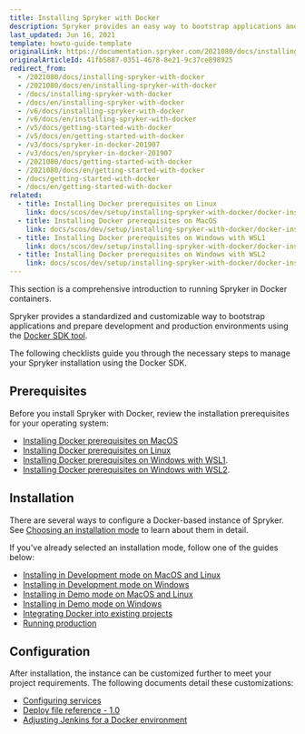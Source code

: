 ```yaml
---
title: Installing Spryker with Docker
description: Spryker provides an easy way to bootstrap applications and prepare development and production environments for running Spryker OS in Docker.
last_updated: Jun 16, 2021
template: howto-guide-template
originalLink: https://documentation.spryker.com/2021080/docs/installing-spryker-with-docker
originalArticleId: 41fb5887-0351-4678-8e21-9c37ce898925
redirect_from:
  - /2021080/docs/installing-spryker-with-docker
  - /2021080/docs/en/installing-spryker-with-docker
  - /docs/installing-spryker-with-docker
  - /docs/en/installing-spryker-with-docker
  - /v6/docs/installing-spryker-with-docker
  - /v6/docs/en/installing-spryker-with-docker
  - /v5/docs/getting-started-with-docker
  - /v5/docs/en/getting-started-with-docker
  - /v3/docs/spryker-in-docker-201907
  - /v3/docs/en/spryker-in-docker-201907
  - /2021080/docs/getting-started-with-docker
  - /2021080/docs/en/getting-started-with-docker
  - /docs/getting-started-with-docker
  - /docs/en/getting-started-with-docker
related:
  - title: Installing Docker prerequisites on Linux
    link: docs/scos/dev/setup/installing-spryker-with-docker/docker-installation-prerequisites/installing-docker-prerequisites-on-linux.html
  - title: Installing Docker prerequisites on MacOS
    link: docs/scos/dev/setup/installing-spryker-with-docker/docker-installation-prerequisites/installing-docker-prerequisites-on-macos.html
  - title: Installing Docker prerequisites on Windows with WSL1
    link: docs/scos/dev/setup/installing-spryker-with-docker/docker-installation-prerequisites/installing-docker-prerequisites-on-windows-with-wsl1.html
  - title: Installing Docker prerequisites on Windows with WSL2
    link: docs/scos/dev/setup/installing-spryker-with-docker/docker-installation-prerequisites/installing-docker-prerequisites-on-windows-with-wsl2.html
---
```


This section is a comprehensive introduction to running Spryker in Docker containers.

Spryker provides a standardized and customizable way to bootstrap applications and prepare development and production environments using the [Docker SDK tool](/docs/scos/dev/the-docker-sdk/{{site.version}}/the-docker-sdk.html).

The following checklists guide you through the necessary steps to manage your Spryker installation using the Docker SDK.

## Prerequisites

Before you install Spryker with Docker, review the installation prerequisites for your operating system:

* [Installing Docker prerequisites on MacOS](/docs/scos/dev/setup/installing-spryker-with-docker/docker-installation-prerequisites/installing-docker-prerequisites-on-macos.html)
* [Installing Docker prerequisites on Linux](/docs/scos/dev/setup/installing-spryker-with-docker/docker-installation-prerequisites/installing-docker-prerequisites-on-linux.html)
* [Installing Docker prerequisites on Windows with WSL1](/docs/scos/dev/setup/installing-spryker-with-docker/docker-installation-prerequisites/installing-docker-prerequisites-on-windows-with-wsl1.html).
* [Installing Docker prerequisites on Windows with WSL2](/docs/scos/dev/setup/installing-spryker-with-docker/docker-installation-prerequisites/installing-docker-prerequisites-on-windows-with-wsl2.html).

## Installation

There are several ways to configure a Docker-based instance of Spryker. See [Choosing an installation mode](/docs/scos/dev/setup/installing-spryker-with-docker/installation-guides/choosing-an-installation-mode.html) to learn about them in detail.

If you've already selected an installation mode, follow one of the guides below:

* [Installing in Development mode on MacOS and Linux](/docs/scos/dev/setup/installing-spryker-with-docker/installation-guides/installing-in-development-mode-on-macos-and-linux.html)
* [Installing in Development mode on Windows](/docs/scos/dev/setup/installing-spryker-with-docker/installation-guides/installing-in-development-mode-on-windows.html)
* [Installing in Demo mode on MacOS and Linux](/docs/scos/dev/setup/installing-spryker-with-docker/installation-guides/installing-in-demo-mode-on-macos-and-linux.html)
* [Installing in Demo mode on Windows](/docs/scos/dev/setup/installing-spryker-with-docker/installation-guides/installing-in-demo-mode-on-windows.html)
* [Integrating Docker into existing projects](/docs/scos/dev/setup/installing-spryker-with-docker/installation-guides/integrating-the-docker-sdk-into-existing-projects.html)
* [Running production](/docs/scos/dev/setup/installing-spryker-with-docker/installation-guides/running-production.html)


## Configuration

After installation, the instance can be customized further to meet your project requirements.
The following documents detail these customizations:

* [Configuring services](/docs/scos/dev/the-docker-sdk/{{site.version}}/configure-services.html)
* [Deploy file reference - 1.0](/docs/scos/dev/the-docker-sdk/{{site.version}}/deploy-file/deploy-file-reference-1.0.html)
* [Adjusting Jenkins for a Docker environment](/docs/scos/dev/setup/installing-spryker-with-docker/configuration/adjusting-jenkins-for-a-docker-environment.html)
